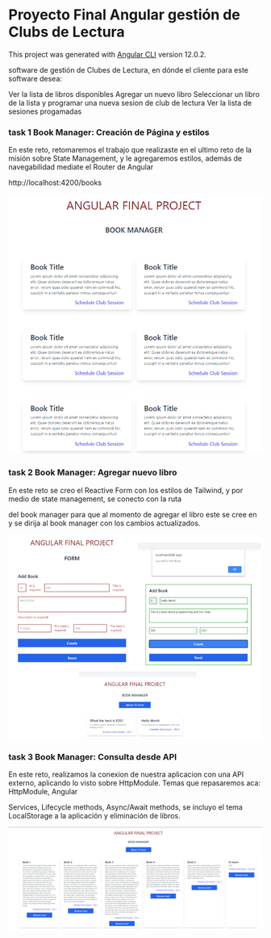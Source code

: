 # Proyecto Final Angular gestión de Clubs de Lectura

This project was generated with [Angular CLI](https://github.com/angular/angular-cli) version 12.0.2.

software de gestión de Clubes de Lectura, en dónde el cliente para este software desea:

Ver la lista de libros disponibles
Agregar un nuevo libro
Seleccionar un libro de la lista y programar una nueva sesion de club de lectura
Ver la lista de sesiones progamadas

### task 1 Book Manager: Creación de Página y estilos

En este reto, retomaremos el trabajo que realizaste en el ultimo reto de la misión sobre State Management,
y le agregaremos estilos, además de navegabilidad mediate el Router de Angular

http://localhost:4200/books

<img src="./src/assets/maquetacionbookproject.png" alt="pantallazo-bookManager">

### task 2 Book Manager: Agregar nuevo libro

En este reto se creo el Reactive Form con los estilos de Tailwind, y por medio de state management, se conecto con la ruta

del book manager para que al momento de agregar el libro este se cree en y se dirija al book manager con los cambios actualizados.


<img src="./src/assets/formProject.PNG" alt="pantallazo-formvalid-and-invalid">

### task 3  Book Manager:  Consulta desde API



En este reto, realizamos la  conexion de nuestra aplicacion con una API externo, aplicando lo visto sobre HttpModule. Temas que repasaremos aca: HttpModule, Angular

Services, Lifecycle methods, Async/Await methods, se incluyo el tema  LocalStorage a la aplicación y eliminación de libros.

<img src="./src/assets/BookApi.png" alt="pantallazo-BookList">




